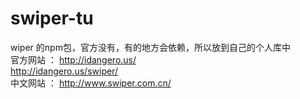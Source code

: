 # swiper-tu
wiper 的npm包，官方没有，有的地方会依赖，所以放到自己的个人库中</br>
官方网站 ： http://idangero.us/</br>
          http://idangero.us/swiper/</br>
中文网站 ： http://www.swiper.com.cn/</br>
